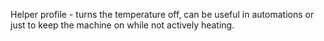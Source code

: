 Helper profile - turns the temperature off, can be useful in automations or just to keep the machine on while not actively heating.